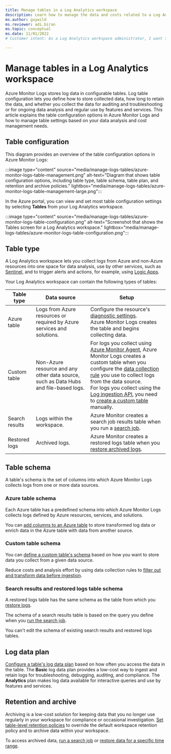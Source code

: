 ```yaml
---
title: Manage tables in a Log Analytics workspace 
description: Learn how to manage the data and costs related to a Log Analytics workspace effectively
ms.author: guywild
ms.reviewer: adi.biran
ms.topic: conceptual
ms.date: 11/01/2022
# Customer intent: As a Log Analytics workspace administrator, I want to understand the options I have for configuring tables in a Log Analytics workspace so that I can manage the data and costs related to a Log Analytics workspace effectively.

---
```


# Manage tables in a Log Analytics workspace

Azure Monitor Logs stores log data in configurable tables. Log table configuration lets you define how to store collected data, how long to retain the data, and whether you collect the data for auditing and troubleshooting or for ongoing data analysis and regular use by features and services. This article explains the table configuration options in Azure Monitor Logs and how to manage table settings based on your data analysis and cost management needs. 

## Table configuration

This diagram provides an overview of the table configuration options in Azure Monitor Logs:

:::image type="content" source="media/manage-logs-tables/azure-monitor-logs-table-management.png" alt-text="Diagram that shows table configuration options, including table type, table schema, table plan, and retention and archive policies." lightbox="media/manage-logs-tables/azure-monitor-logs-table-management-large.png":::

In the Azure portal, you can view and set most table configuration settings by selecting **Tables** from your Log Analytics workspace.   

:::image type="content" source="media/manage-logs-tables/azure-monitor-logs-table-configuration.png" alt-text="Screenshot that shows the Tables screen for a Log Analytics workspace." lightbox="media/manage-logs-tables/azure-monitor-logs-table-configuration.png":::

## Table type

A Log Analytics workspace lets you collect logs from Azure and non-Azure resources into one space for data analysis, use by other services, such as [Sentinel](../../../articles/sentinel/overview.md), and to trigger alerts and actions, for example, using [Logic Apps](../logs/logicapp-flow-connector.md). 

Your Log Analytics workspace can contain the following types of tables:

| Table type                           | Data source                                                                                          | Setup                                                                                                                                                     |
|----------------------------|-------------------------------------------------------------------------------------------------------|-------------------------------------------------------------------------------------------------------------------------------------------------------------------|
| Azure table            | Logs from Azure resources or required by Azure services and solutions.                                                                                        |Configure the resource's [diagnostic settings](../essentials/diagnostic-settings.md). <br/>Azure Monitor Logs creates the table and begins collecting data.                                                                                       |
| Custom table | Non-Azure resource and any other data source, such as Data Hubs and file-based logs.| For logs you collect using [Azure Monitor Agent](../agents/agents-overview.md), Azure Monitor Logs creates a custom table when you configure the [data collection rule](../agents/agents-overview.md#install-the-agent-and-configure-data-collection) you use to collect logs from the data source. <br/> For logs you collect using the [Log ingestion API](../logs/logs-ingestion-api-overview.md), you need to [create a custom table](../logs/create-custom-table.md) manually.|
| Search results | Logs within the workspace. | Azure Monitor creates a search job results table when you run a [search job](../logs/search-jobs.md). |
| Restored logs | Archived logs. | Azure Monitor creates a restored logs table when you [restore archived logs](../logs/restore.md). |

## Table schema

A table's schema is the set of columns into which Azure Monitor Logs collects logs from one or more data sources.  
### Azure table schema

Each Azure table has a predefined schema into which Azure Monitor Logs collects logs defined by Azure resources, services, and solutions. 

You can [add columns to an Azure table](../logs/create-custom-table.md#create-or-edit-a-custom-column) to store transformed log data or enrich data in the Azure table with data from another source. 
### Custom table schema

You can [define a custom table's schema](../logs/create-custom-table.md) based on how you want to store data you collect from a given data source.  

Reduce costs and analysis effort by using data collection rules to [filter out and transform data before ingestion](../essentials/data-collection-transformations.md).    

### Search results and restored logs table schema

A restored logs table has the same schema as the table from which you [restore logs](../logs/restore.md).

The schema of a search results table is based on the query you define when you [run the search job](../logs/search-jobs.md).

You can't edit the schema of existing search results and restored logs tables.
## Log data plan

[Configure a table's log data plan](../logs/basic-logs-configure.md) based on how often you access the data in the table. The **Basic** log data plan provides a low-cost way to ingest and retain logs for troubleshooting, debugging, auditing, and compliance. The **Analytics** plan makes log data available for interactive queries and use by features and services. 

## Retention and archive

 Archiving is a low-cost solution for keeping data that you no longer use regularly in your workspace for compliance or occasional investigation. [Set table-level retention policies](../logs/data-retention-archive.md) to override the default workspace retention policy and to archive data within your workspace. 

To access archived data, [run a search job](../logs/search-jobs.md) or [restore data for a specific time range](../logs/restore.md).

